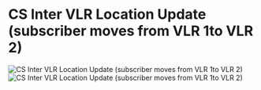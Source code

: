 # CS Inter VLR Location Update (subscriber moves from VLR 1to VLR 2)

![CS Inter VLR Location Update (subscriber moves from VLR 1to VLR 2)](Images/CS%20Inter%20VLR%20Location%20Update%20\(subscriber%20moves%20from%20VLR%201.png)
![CS Inter VLR Location Update (subscriber moves from VLR 1to VLR 2)](Images/CS%20Inter%20VLR%20Location%20Update%20\(subscriber%20moves%20from%20VLR%201%20two.png)